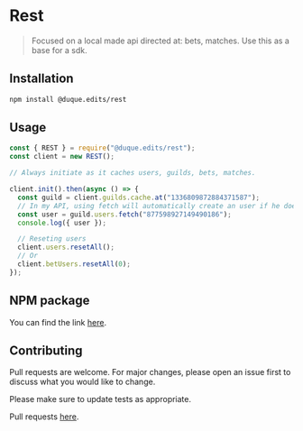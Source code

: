 # Rest

> Focused on a local made api directed at: bets, matches.
> Use this as a base for a sdk.

## Installation

```bash
npm install @duque.edits/rest
```

## Usage

```javascript
const { REST } = require("@duque.edits/rest");
const client = new REST();

// Always initiate as it caches users, guilds, bets, matches.

client.init().then(async () => {
  const guild = client.guilds.cache.at("1336809872884371587");
  // In my API, using fetch will automatically create an user if he doesn't exist
  const user = guild.users.fetch("877598927149490186");
  console.log({ user });

  // Reseting users
  client.users.resetAll();
  // Or
  client.betUsers.resetAll(0);
});
```

## NPM package
You can find the link [here](https://www.npmjs.com/package/@duque.edits/rest).

## Contributing

Pull requests are welcome. For major changes, please open an issue first
to discuss what you would like to change.

Please make sure to update tests as appropriate.

Pull requests [here](https://github.com/duque7x/sdk-api/pulls).